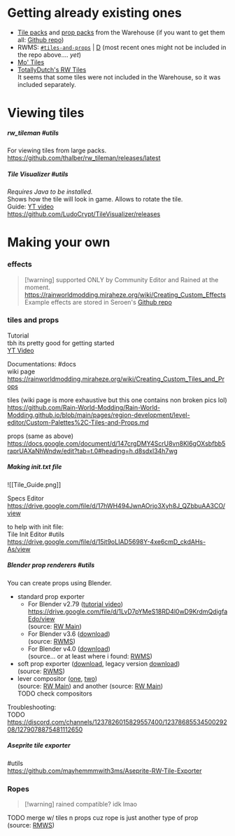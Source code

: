 # Getting already existing ones  
- [Tile packs](https://seroen.github.io/Seroens-Repo/tiles.html) and [prop packs](https://seroen.github.io/Seroens-Repo/props.html) from the Warehouse (if you want to get them all: [Github repo](https://github.com/Seroen/Seroens-Repo-Files))  
- RWMS: [`#tiles-and-props`](https://discord.com/channels/1237826015829557400/1240708497469866134) | [D](discord://discord.com/channels/1237826015829557400/1240708497469866134) (most recent ones might not be included in the repo above.... *yet*)  
- [Mo' Tiles](https://github.com/rwslugcat/mo-tiles-rw/releases/tag/release)  
- [TotallyDutch's RW Tiles](https://github.com/totallydutch/Totallydutch-s-RW-tiles)  
It seems that some tiles were not included in the Warehouse, so it was included separately.

# Viewing tiles  
##### rw_tileman #utils  
For viewing tiles from large packs.  
https://github.com/thalber/rw_tileman/releases/latest

##### Tile Visualizer #utils  
*Requires Java to be installed.*  
Shows how the tile will look in game. Allows to rotate the tile.  
Guide: [YT video](https://youtu.be/MoX6hXQZVMw)  
https://github.com/LudoCrypt/TileVisualizer/releases

# Making your own

### effects  
>[!warning] supported ONLY by Community Editor and Rained at the moment.  
https://rainworldmodding.miraheze.org/wiki/Creating_Custom_Effects  
Example effects are stored in Seroen's [Github repo](https://github.com/Seroen/Seroens-Repo-Files/tree/main/Effects/Example%20Effects)   
### tiles and props  
Tutorial  
tbh its pretty good for getting started  
[YT Video](https://www.youtube.com/watch?v=maOTf24PEKs&list=PLOpeR3bQUKEJIGBJ3TATHBLmNvZwyYioT&index=9)


Documentations: #docs  
wiki page  
https://rainworldmodding.miraheze.org/wiki/Creating_Custom_Tiles_and_Props

tiles (wiki page is more exhaustive but this one contains non broken pics lol)  
https://github.com/Rain-World-Modding/Rain-World-Modding.github.io/blob/main/pages/region-development/level-editor/Custom-Palettes%2C-Tiles-and-Props.md

props (same as above)
https://docs.google.com/document/d/147crgDMY4ScrU8vn8Kl6gOXsbfbb5raprUAXaNhWndw/edit?tab=t.0#heading=h.d8sdxl34h7wg  

##### Making init.txt file  
![[Tile_Guide.png]]

Specs Editor  
https://drive.google.com/file/d/17hWH494JwnAOrjo3Xyh8J_QZbbuAA3CO/view

to help with init file:   
Tile Init Editor #utils  
https://drive.google.com/file/d/15it9oLIAD5698Y-4xe6cmD_ckdAHs-As/view 

##### Blender prop renderers #utils  
You can create props using Blender.   
- standard prop exporter  
	- For Blender v2.79 ([tutorial video](https://youtu.be/8Nm1jWggH2I))   
	https://drive.google.com/file/d/1LvD7pYMeS18RD4l0wD9KrdmQdigfaEdo/view   
	(source: [RW Main](https://discord.com/channels/291184728944410624/305139167300550666/420327770187366400))  
	- For Blender v3.6 ([download](https://nqywadcmwusjqlrg.public.blob.vercel-storage.com/notes/files/lediting/blender/rainworldProp35_LeeMoriya-9fLHrvIhXe5nMQ5qb3giZSsEsD1xZJ.blend))  
	(source: [RWMS](https://discord.com/channels/1237826015829557400/1238172653819527168/1245868873140539402))  
	- For Blender v4.0 ([download](https://nqywadcmwusjqlrg.public.blob.vercel-storage.com/notes/files/lediting/blender/rainworldProp40-a3M97rg2XAjOsxW9Te8Ut3Agsa9nae.blend))  
	(source... or at least where i found: [RWMS](https://discord.com/channels/1237826015829557400/1237868553450029208/1273024775291277313))  
- soft prop exporter ([download](https://nqywadcmwusjqlrg.public.blob.vercel-storage.com/notes/files/lediting/blender/SoftPropRenderer2-TmpJnWr9hjv26yJlgtGz1g2CzQoeD9.blend), legacy version [download](https://nqywadcmwusjqlrg.public.blob.vercel-storage.com/notes/files/lediting/blender/SoftPropRenderer2Legacy-69bFC7yxPu9EfycaQb6APufQbo4Tfq.blend))  
(source: [RWMS](https://discord.com/channels/1237826015829557400/1238172653819527168/1245873535822598165))  
- lever compositor ([one](https://nqywadcmwusjqlrg.public.blob.vercel-storage.com/notes/files/lediting/blender/Rain_World_Level_Compositor-VHiHHdVwTF19r0hE472p6TKkCGzH0K.blend), [two](https://nqywadcmwusjqlrg.public.blob.vercel-storage.com/notes/files/lediting/blender/Basic%20level%20compositor-NeBhPcLl9ohQP0OHOT7Zk3nzKAMVjF.blend))  
(source: [RW Main](https://discord.com/channels/291184728944410624/804088181904375819/1084222820818628618)) and another (source: [RW Main](https://discord.com/channels/291184728944410624/431534164932689921/1292092416244842627))  
TODO check compositors

Troubleshooting:  
TODO  
https://discord.com/channels/1237826015829557400/1237868553450029208/1279078875481112650

##### Aseprite tile exporter
#utils  
https://github.com/mayhemmmwith3ms/Aseprite-RW-Tile-Exporter  
### Ropes  
> [!warning] rained compatible? idk lmao

TODO merge w/ tiles n props cuz rope is just another type of prop  
(source: [RMWS](https://discord.com/channels/1237826015829557400/1237868553450029208/1283877744857583737))  